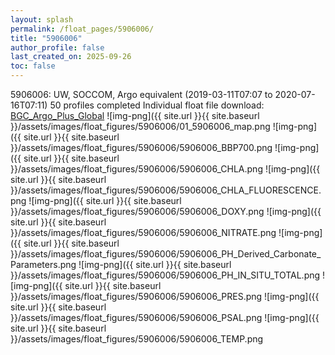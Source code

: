 ```yaml
---
layout: splash
permalink: /float_pages/5906006/
title: "5906006"
author_profile: false
last_created_on: 2025-09-26
toc: false
---
```

 
5906006: UW, SOCCOM, Argo equivalent (2019-03-11T07:07 to 2020-07-16T07:11)
50 profiles completed
Individual float file download: [BGC_Argo_Plus_Global](https://ftp.soest.hawaii.edu/bgc_argo_plus/Individual_Floats/outliers_removed/5906006_Sprof_processed.nc)
![img-png]({{ site.url }}{{ site.baseurl }}/assets/images/float_figures/5906006/01_5906006_map.png
![img-png]({{ site.url }}{{ site.baseurl }}/assets/images/float_figures/5906006/5906006_BBP700.png
![img-png]({{ site.url }}{{ site.baseurl }}/assets/images/float_figures/5906006/5906006_CHLA.png
![img-png]({{ site.url }}{{ site.baseurl }}/assets/images/float_figures/5906006/5906006_CHLA_FLUORESCENCE.png
![img-png]({{ site.url }}{{ site.baseurl }}/assets/images/float_figures/5906006/5906006_DOXY.png
![img-png]({{ site.url }}{{ site.baseurl }}/assets/images/float_figures/5906006/5906006_NITRATE.png
![img-png]({{ site.url }}{{ site.baseurl }}/assets/images/float_figures/5906006/5906006_PH_Derived_Carbonate_Parameters.png
![img-png]({{ site.url }}{{ site.baseurl }}/assets/images/float_figures/5906006/5906006_PH_IN_SITU_TOTAL.png
![img-png]({{ site.url }}{{ site.baseurl }}/assets/images/float_figures/5906006/5906006_PRES.png
![img-png]({{ site.url }}{{ site.baseurl }}/assets/images/float_figures/5906006/5906006_PSAL.png
![img-png]({{ site.url }}{{ site.baseurl }}/assets/images/float_figures/5906006/5906006_TEMP.png
